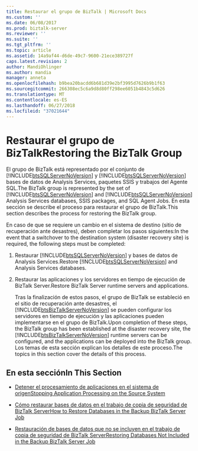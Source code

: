 ```yaml
---
title: Restaurar el grupo de BizTalk | Microsoft Docs
ms.custom: ''
ms.date: 06/08/2017
ms.prod: biztalk-server
ms.reviewer: ''
ms.suite: ''
ms.tgt_pltfrm: ''
ms.topic: article
ms.assetid: 14a9af44-d6de-49c7-9600-21ece389727f
caps.latest.revision: 2
author: MandiOhlinger
ms.author: mandia
manager: anneta
ms.openlocfilehash: b9bea20bacdd6b681d39e2bf3995d7626b9b1f63
ms.sourcegitcommit: 266308ec5c6a9d8d80ff298ee6051b4843c5d626
ms.translationtype: MT
ms.contentlocale: es-ES
ms.lasthandoff: 06/27/2018
ms.locfileid: "37021644"
---
```

# <a name="restoring-the-biztalk-group"></a><span data-ttu-id="e4180-102">Restaurar el grupo de BizTalk</span><span class="sxs-lookup"><span data-stu-id="e4180-102">Restoring the BizTalk Group</span></span>
<span data-ttu-id="e4180-103">El grupo de BizTalk está representado por el conjunto de [!INCLUDE[btsSQLServerNoVersion](../includes/btssqlservernoversion-md.md)] y [!INCLUDE[btsSQLServerNoVersion](../includes/btssqlservernoversion-md.md)] bases de datos de Analysis Services, paquetes SSIS y trabajos del Agente SQL.</span><span class="sxs-lookup"><span data-stu-id="e4180-103">The BizTalk group is represented by the set of [!INCLUDE[btsSQLServerNoVersion](../includes/btssqlservernoversion-md.md)] and [!INCLUDE[btsSQLServerNoVersion](../includes/btssqlservernoversion-md.md)] Analysis Services databases, SSIS packages, and SQL Agent Jobs.</span></span> <span data-ttu-id="e4180-104">En esta sección se describe el proceso para restaurar el grupo de BizTalk.</span><span class="sxs-lookup"><span data-stu-id="e4180-104">This section describes the process for restoring the BizTalk group.</span></span>  
  
 <span data-ttu-id="e4180-105">En caso de que se requiere un cambio en el sistema de destino (sitio de recuperación ante desastres), deben completar los pasos siguientes:</span><span class="sxs-lookup"><span data-stu-id="e4180-105">In the event that a switchover to the destination system (disaster recovery site) is required, the following steps must be completed:</span></span>  
  
1. <span data-ttu-id="e4180-106">Restaurar [!INCLUDE[btsSQLServerNoVersion](../includes/btssqlservernoversion-md.md)] y bases de datos de Analysis Services.</span><span class="sxs-lookup"><span data-stu-id="e4180-106">Restore [!INCLUDE[btsSQLServerNoVersion](../includes/btssqlservernoversion-md.md)] and Analysis Services databases.</span></span>  
  
2. <span data-ttu-id="e4180-107">Restaurar las aplicaciones y los servidores en tiempo de ejecución de BizTalk Server.</span><span class="sxs-lookup"><span data-stu-id="e4180-107">Restore BizTalk Server runtime servers and applications.</span></span>  
  
   <span data-ttu-id="e4180-108">Tras la finalización de estos pasos, el grupo de BizTalk se estableció en el sitio de recuperación ante desastres, el [!INCLUDE[btsBizTalkServerNoVersion](../includes/btsbiztalkservernoversion-md.md)] se pueden configurar los servidores en tiempo de ejecución y las aplicaciones pueden implementarse en el grupo de BizTalk.</span><span class="sxs-lookup"><span data-stu-id="e4180-108">Upon completion of these steps, the BizTalk group has been established at the disaster recovery site, the [!INCLUDE[btsBizTalkServerNoVersion](../includes/btsbiztalkservernoversion-md.md)] runtime servers can be configured, and the applications can be deployed into the BizTalk group.</span></span> <span data-ttu-id="e4180-109">Los temas de esta sección explican los detalles de este proceso.</span><span class="sxs-lookup"><span data-stu-id="e4180-109">The topics in this section cover the details of this process.</span></span>  
  
## <a name="in-this-section"></a><span data-ttu-id="e4180-110">En esta sección</span><span class="sxs-lookup"><span data-stu-id="e4180-110">In This Section</span></span>  
  
-   [<span data-ttu-id="e4180-111">Detener el procesamiento de aplicaciones en el sistema de origen</span><span class="sxs-lookup"><span data-stu-id="e4180-111">Stopping Application Processing on the Source System</span></span>](../technical-guides/stopping-application-processing-on-the-source-system.md)  
  
-   [<span data-ttu-id="e4180-112">Cómo restaurar bases de datos en el trabajo de copia de seguridad de BizTalk Server</span><span class="sxs-lookup"><span data-stu-id="e4180-112">How to Restore Databases in the Backup BizTalk Server Job</span></span>](../technical-guides/how-to-restore-databases-in-the-backup-biztalk-server-job.md)  
  
-   [<span data-ttu-id="e4180-113">Restauración de bases de datos que no se incluyen en el trabajo de copia de seguridad de BizTalk Server</span><span class="sxs-lookup"><span data-stu-id="e4180-113">Restoring Databases Not Included in the Backup BizTalk Server Job</span></span>](../technical-guides/restoring-databases-not-included-in-the-backup-biztalk-server-job.md)